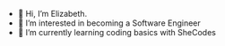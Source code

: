 - 👋 Hi, I’m Elizabeth.
- 👀 I’m interested in becoming a Software Engineer
- 🌱 I’m currently learning coding basics with SheCodes


<!---
EllieArana23/EllieArana23 is a ✨ special ✨ repository because its `README.md` (this file) appears on your GitHub profile.
You can click the Preview link to take a look at your changes.
--->
